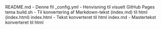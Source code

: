 		
README.md	- Denne fil
_config.yml	- Henvisning til visuelt GitHub Pages tema
build.sh	- Til konvertering af Markdown-tekst (index.md) til html (index.html)
index.html - Tekst konverteret til html
index.md	- Mastertekst konverteret til html
